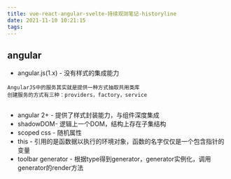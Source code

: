 ```yaml
---
title: vue-react-angular-svelte-持续观测笔记-historyline
date: 2021-11-10 10:21:15
tags:
---
```


## angular
- angular.js(1.x) - 没有样式的集成能力
```
AngularJS中的服务其实就是提供一种方式抽取共用类库
创建服务的方式有三种：providers，factory，service
```
```

```
- angular 2+ - 提供了样式封装能力，与组件深度集成
- shadowDOM- 逻辑上一个DOM，结构上存在子集结构
- scoped css - 随机属性
- this - 引用的是函数据以执行的环境对象，函数的名字仅仅是一个包含指针的变量
- toolbar generator - 根据type得到generator，generator实例化，调用generator的render方法